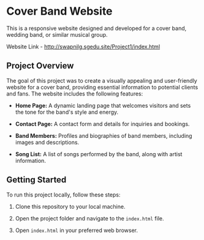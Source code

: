 # Cover Band Website 

This is a responsive website designed and developed for a cover band, wedding band, or similar musical group.

Website Link - http://swapnilg.sgedu.site/Project1/index.html

## Project Overview

The goal of this project was to create a visually appealing and user-friendly website for a cover band, providing essential information to potential clients and fans. The website includes the following features:

- **Home Page:** A dynamic landing page that welcomes visitors and sets the tone for the band's style and energy.

- **Contact Page:** A contact form and details for inquiries and bookings.

- **Band Members:** Profiles and biographies of band members, including images and descriptions.

- **Song List:** A list of songs performed by the band, along with artist information.

## Getting Started

To run this project locally, follow these steps:

1. Clone this repository to your local machine.

2. Open the project folder and navigate to the `index.html` file.

3. Open `index.html` in your preferred web browser.
